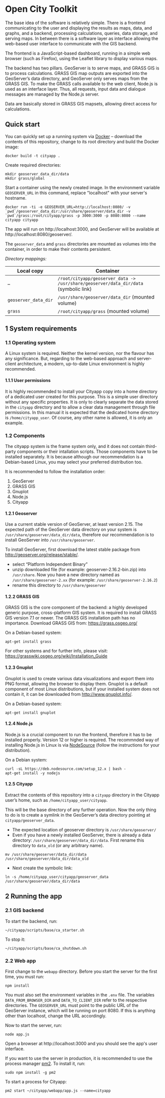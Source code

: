 # Open City Toolkit

The base idea of the software is relatively simple. There is a frontend communicating to the user and displaying the results as maps, data, and graphs, and a backend, processing calculations, queries, data storage, and serving maps. In between there is a software layer as interface allowing the web-based user interface to communicate with the GIS  backend.

The frontend is a JavaScript-based dashboard, running in a simple web browser (such as Firefox), using the Leaflet library to display various maps.

The backend has two pillars. GeoServer is to serve maps, and GRASS GIS is to process calculations. GRASS GIS map outputs are exported into the GeoServer’s data directory, and GeoServer only serves maps from the GRASS GIS. To make the GRASS calls available to the web client, Node.js is used as an interface layer. Thus, all requests, input data and dialogue messages are managed by the Node.js server.

Data are basically stored in GRASS GIS mapsets, allowing direct access for calculations.

## Quick start

You can quickly set up a running system via [Docker](https://docs.docker.com/) – download the contents of this repository, change to its root directory and build the Docker image:
```
docker build -t cityapp .
```

Create required directories:
```
mkdir geoserver_data_dir/data
mkdir grass/global
```

Start a container using the newly created image. In the environment variable `GEOSERVER_URL` in this command, replace "localhost" with your server's hostname.
```
docker run -ti -e GEOSERVER_URL=http://localhost:8080/ -v `pwd`/geoserver_data_dir:/usr/share/geoserver/data_dir -v `pwd`/grass:/root/cityapp/grass -p 3000:3000 -p 8080:8080 --name cityapp cityapp
```

The app will run on http://localhost:3000, and GeoServer will be available at http://localhost:8080/geoserver/.

The `geoserver_data` and `grass` directories are mounted as volumes into the container, in order to make their contents persistent.

*Directory mappings:*

| Local copy | Container |
| ---------- | --------- |
| –          | `/root/cityapp/geoserver_data -> /usr/share/geoserver/data_dir/data` (symbolic link) |
| `geoserver_data_dir` | `/usr/share/geoserver/data_dir` (mounted volume) |
| `grass`    | `/root/cityapp/grass` (mounted volume) |

## 1 System requirements

### 1.1 Operating system

A Linux system is required. Neither the kernel version, nor the flavour has any significance. But, regarding to the web-based approach and server-client architecture, a modern, up-to-date Linux environment is highly recommended.

#### 1.1.1 User permissions

It is highly recommended to install your Cityapp copy into a home directory of a dedicated user created for this purpose. This is a simple user directory without any specific properties. It is only to clearly separate the data stored in the `cityapp` directory and to allow a clear data management through file permissions. In this manual it is expected that the dedicated home directory is `/home/cityapp_user`. Of course, any other name is allowed, it is only an example.

### 1.2 Components

The cityapp system is the frame system only, and it does not contain third-party components or their intallation scripts. Those components have to be installed separately. It is because although our recommendation is a Debian-based Linux, you may select your preferred distribution too.

It is recommended to follow the installation order:
1. GeoServer
2. GRASS GIS
3. Gnuplot
4. Node.js
5. Cityapp

#### 1.2.1 Geoserver

Use a current stable version of GeoServer, at least version 2.15. The expected path of the GeoServer data directory on your system is `/usr/share/geoserver/data_dir/data`, therefore our recommendation is to install GeoServer into `/usr/share/geoserver`.

To install GeoServer, first download the latest stable package from http://geoserver.org/release/stable/.

- select “Platform Independent Binary”
- unzip downloaded file (for example: geoserver-2.16.2-bin.zip) into `/usr/share`. Now you have a new directory named as `/usr/share/geoserver-2.xx` (for example: `/usr/share/geoserver-2.16.2`)
- rename this directory to `/usr/share/geoserver`

#### 1.2.2 GRASS GIS

GRASS GIS is the core component of the backend: a highly developed generic purpose, cross-platform GIS system. It is required to install GRASS GIS version 7.1 or newer. The GRASS GIS installation path has no importance. Download GRASS GIS from: https://grass.osgeo.org/

On a Debian-based system:
```
apt-get install grass
```

For other systems and for further info, please visit: https://grasswiki.osgeo.org/wiki/Installation_Guide

#### 1.2.3 Gnuplot

Gnuplot is used to create various data visualizations and export them into PNG format, allowing the browser to display them. Gnuplot is a default component of most Linux distributions, but if your installed system does not contain it, it can be downloaded from http://www.gnuplot.info/.

On a Debian-based system:
```
apt-get install gnuplot
```

#### 1.2.4 Node.js

Node.js is a crucial component to run the frontend, therefore it has to be installed properly. Version 12 or higher is required. The recommnded way of installing Node.js in Linux is via [NodeSource](https://github.com/nodesource/distributions) (follow the instructions for your distribution).

On a Debian system:
```
curl -sL https://deb.nodesource.com/setup_12.x | bash -
apt-get install -y nodejs
```

#### 1.2.5 Cityapp

Extract the contents of this repository into a `cityapp` directory in the Cityapp user’s home, such as `/home/cityapp_user/cityapp`.

This will be the base directory of any further operation.
Now the only thing to do is to create a symlink in the GeoServer’s data directory pointing at `cityapp/geoserver_data`.
- The expected location of geoserver directory is `/usr/share/geoserver/`
- Even if you have a newly installed GeoServer, there is already a data directory: `/usr/share/geoserver/data_dir/data`. First rename this directory to `data_old` (or any arbitrary name).
```
mv /usr/share/geoserver/data_dir/data /usr/share/geoserver/data_dir/data_old
```
- Next create the symbolic link:
```
ln -s /home/cityapp_user/cityapp/geoserver_data /usr/share/geoserver/data_dir/data
```

## 2 Running the app

### 2.1 GIS backend

To start the backend, run:
```
~/cityapp/scripts/base/ca_starter.sh
```

To stop it:
```
~/cityapp/scripts/base/ca_shutdown.sh
```

### 2.2 Web app

First change to the `webapp` directory. Before you start the server for the first time, you must run:
```
npm install
```

You must also set the environment variables in the `.env` file. The variables `DATA_FROM_BROWSER_DIR` and `DATA_TO_CLIENT_DIR` refer to the respective directories. The `GEOSERVER_URL` must point to the public URL of the GeoServer instance, which will be running on port 8080. If this is anything other than localhost, change the URL accordingly.

Now to start the server, run:
```
node app.js
```

Open a browser at http://localhost:3000 and you should see the app's user interface.

If you want to use the server in production, it is recommended to use the process manager [pm2](https://pm2.keymetrics.io/). To install it, run:
```
sudo npm install -g pm2
```
To start a process for Cityapp:
```
pm2 start ~/cityapp/webapp/app.js --name=cityapp
```
